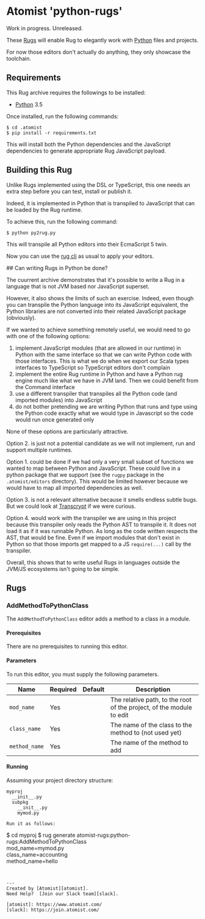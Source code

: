 # Atomist 'python-rugs'

Work in progress. Unreleased.

These [Rugs][rug] will enable Rug to elegantly work with [Python][python] 
files and projects.

For now those editors don't actually do anything, they only showcase the 
toolchain.

[rug]: http://docs.atomist.com/
[python]: https://www.python.org/
[npm]: https://www.npmjs.com/
[cli]: https://github.com/atomist/rug-cli
[JavaScripthon]: https://github.com/azazel75/metapensiero.pj
[transcrypt]: http://transcrypt.org/

## Requirements

This Rug archive requires the followings to be installed:

* [Python][python] 3.5

Once installed, run the following commands:

```
$ cd .atomist
$ pip install -r requirements.txt
```

This will install both the Python dependencies and the JavaScript dependencies
to generate appropriate Rug JavaScript payload.

## Building this Rug

Unlike Rugs implemented using the DSL or TypeScript, this one needs an extra
step before you can test, install or publish it.

Indeed, it is implemented in Python that is transpiled to JavaScript that can
be loaded by the Rug runtime.

To achieve this, run the following command:

```
$ python py2rug.py
```

This will transpile all Python editors into their EcmaScript 5 twin. 

Now you can use the [rug cli][cli] as usual to apply your editors.

## Can writing Rugs in Python be done?

The cuurrent archive demonstrates that it's possible to write a Rug in a 
language that is not JVM based nor JavaScript superset.

However, it also shows the limits of such an exercise. Indeed, even though you
can transpile the Python language into its JavaScript equivalent, the Python
libraries are not converted into their related JavaScript package (obviously).

If we wanted to achieve something remotely useful, we would need to go with
one of the following options:

1. implement JavaScript modules (that are allowed in our runtime) in Python
   with the same interface so that we can write Python code with those 
   interfaces. This is what we do when we export our Scala types interfaces
   to TypeScript so TypeScript editors don't complain
2. implement the entire Rug runtime in Python and have a Python rug engine
   much like what we have in JVM land. Then we could benefit from the Command
   interface
3. use a different transpiler that transpiles all the Python code (and imported
   modules) into JavaScript
4. do not bother pretending we are writing Python that runs and type using
   the Python code exactly what we would type in Javascript so the code would
   run once generated only

None of these options are particularly attractive.

Option 2. is just not a potential candidate as we will not implement, run and
support multiple runtimes.

Option 1. could be done if we had only a very small 
subset of functions we wanted to map between Python and JavaScript. These could
live in a python package that we support (see the `rugpy` package
in the `.atomist/editors` directory). This would be limited however because we 
would have to map all imported dependencies as well.

Option 3. is not a relevant alternative because it smells endless subtle bugs.
But we could look at [Transcrypt][transcrypt] if we were curious.

Option 4. would work with the transpiler we are using in this project because
this transpiler only reads the Python AST to transpile it. It does not load it
as if it was runnable Python. As long as the code written respects the AST, that
would be fine. Even if we import modules that don't exist in Python so that 
those imports get mapped to a JS `require(...)` call by the transpiler.

Overall, this shows that to write useful Rugs in languages outside the JVM/JS
ecosystems isn't going to be simple.

## Rugs

### AddMethodToPythonClass

The `AddMethodToPythonClass` editor adds a method to a class in a module.

#### Prerequisites

There are no prerequisites to running this editor.

#### Parameters

To run this editor, you must supply the following parameters.

Name | Required | Default | Description
-----|----------|---------|------------
`mod_name` | Yes | |  The relative path, to the root of the project, of the module to edit
`class_name` | Yes | |  The name of the class to the method to (not used yet)
`method_name` | Yes | | The name of the method to add

#### Running

Assuming your project directory structure:

```
myproj
  __init__.py
  subpkg
    __init__.py
    mymod.py

Run it as follows:

```
$ cd myproj
$ rug generate atomist-rugs:python-rugs:AddMethodToPythonClass \
    mod_name=mymod.py \
    class_name=accounting\
    method_name=hello
```


---
Created by [Atomist][atomist].
Need Help?  [Join our Slack team][slack].

[atomist]: https://www.atomist.com/
[slack]: https://join.atomist.com/
